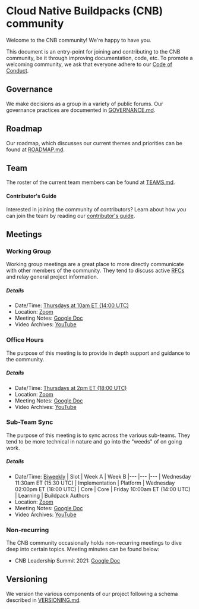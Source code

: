 # Cloud Native Buildpacks (CNB) community

Welcome to the CNB community! We're happy to have you.

This document is an entry-point for joining and contributing to the CNB community, be it through improving documentation, code, etc. To promote a welcoming community, we ask that everyone adhere to our [Code of Conduct](https://github.com/buildpacks/.github/blob/master/CODE_OF_CONDUCT.md).

## Governance

We make decisions as a group in a variety of public forums. Our governance practices are documented in [GOVERNANCE.md](GOVERNANCE.md).

## Roadmap

Our roadmap, which discusses our current themes and priorities can be found at [ROADMAP.md](ROADMAP.md).

## Team

The roster of the current team members can be found at [TEAMS.md](TEAMS.md).

#### Contributor's Guide

Interested in joining the community of contributors? Learn about how _you_ can join the team by reading our [contributor's guide](contributors/guide.md). 

## Meetings

### Working Group

Working group meetings are a great place to more directly communicate with other members of the community. They tend to discuss active [RFCs](https://github.com/buildpacks/rfcs) and relay general project information.

##### Details

  * Date/Time: [Thursdays at 10am ET (14:00 UTC)](https://buildpacks.io/community/#calendar)
  * Location: [Zoom](https://VMware.zoom.us/j/95751108957?pwd=Vlg5dndyL1pYeUxPck1BL2ZSMjQ1UT09)
  * Meeting Notes: [Google Doc](https://docs.google.com/document/d/1sq5TpJO-m8aTzgbAiVlS1QdNovne-3ku9FxxC2S_Zs4/edit)
  * Video Archives: [YouTube](https://www.youtube.com/playlist?list=PL1p8pquzNvRpDbbgZ0db0MRA-W5_w0G1U)

### Office Hours

The purpose of this meeting is to provide in depth support and guidance to the community.

##### Details

  * Date/Time: [Thursdays at 2pm ET (18:00 UTC)](https://buildpacks.io/community/#calendar)
  * Location: [Zoom](https://VMware.zoom.us/j/95751108957?pwd=Vlg5dndyL1pYeUxPck1BL2ZSMjQ1UT09)
  * Meeting Notes: [Google Doc](https://docs.google.com/document/d/1CwixRknj3gAXbi-fTI1-chwtMfy6G3GhdH17aEUjhK0/edit)
  * Video Archives: [YouTube](https://www.youtube.com/playlist?list=PL1p8pquzNvRqnn4R_eOoDxVve2HzY8o0n)

### Sub-Team Sync

The purpose of this meeting is to sync across the various sub-teams. They tend to be more technical in nature and go into the "weeds" of on going work.

##### Details

  * Date/Time: [Biweekly](https://buildpacks.io/community/#calendar)
      | Slot | Week A | Week B
      |---   |---     |---
      | Wednesday 11:30am ET (15:30 UTC) |	Implementation |	Platform
      | Wednesday 02:00pm ET (18:00 UTC) |  Core |  Core
      | Friday 10:00am ET (14:00 UTC) |	Learning |	Buildpack Authors
  * Location: [Zoom](https://vmware.zoom.us/j/91707269913?pwd=bnl1V1JRWWZrSllqaE5rWWp1UHNZdz09)
  * Meeting Notes: [Google Doc](https://docs.google.com/document/d/1zBYJsBwcwLZ5huG4nt7t7kYqaL1W_J12WuLsr2a9mAo/edit)
  * Video Archives: [YouTube](https://www.youtube.com/playlist?list=PL1p8pquzNvRrmgWFRihDcjgv8ra2nCiI6)

### Non-recurring

The CNB community occasionally holds non-recurring meetings to dive deep into certain topics. Meeting minutes can be found below:

  * CNB Leadership Summit 2021: [Google Doc](https://docs.google.com/document/d/1FfCKoJoW8uQUTpALYwpr9PsdNBgRZLwxD3sTilcZznM/edit#)

## Versioning
We version the various components of our project following a schema described in [VERSIONING.md](VERSIONING.md).

